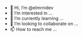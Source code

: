 - 👋 Hi, I’m @elmrnidev
- 👀 I’m interested in ...
- 🌱 I’m currently learning ...
- 💞️ I’m looking to collaborate on ...
- 📫 How to reach me ...

<!---
elmrnidev/elmrnidev is a ✨ special ✨ repository because its `README.md` (this file) appears on your GitHub profile.
You can click the Preview link to take a look at your changes.
--->
